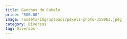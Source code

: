 ```yaml
---
title: Ganchos de Cabelo
price: '500.00'
image: /assets/img/uploads/pexels-photo-355063.jpeg
category: Diversos
tag: Diversos
---
```


